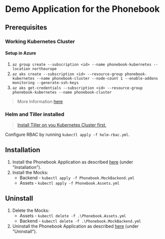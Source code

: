 # Demo Application for the Phonebook

## Prerequisites

### Working Kubernetes Cluster

#### Setup in Azure

1. `az group create --subscription <id> --name phonebook-kubernetes --location northeurope`
2. `az aks create --subscription <id> --resource-group phonebook-kubernetes --name phonebook-cluster --node-count 1 --enable-addons monitoring --generate-ssh-keys`
3. `az aks get-credentials --subscription <id> --resource-group phonebook-kubernetes --name phonebook-cluster`

> More Information [here](https://docs.microsoft.com/de-de/azure/aks/kubernetes-walkthrough)

### Helm and Tiller installed

> [Install Tiller on you Kubernetes Cluster first.](https://docs.microsoft.com/de-de/azure/aks/kubernetes-helm)

Configure RBAC by running `kubectl apply -f helm-rbac.yml`.

## Installation

1. Install the Phonebook Application as described [here](./../Phonebook/readme.md) (under "Installation").
2. Install the Mocks:
   - Backend - `kubectl apply -f Phonebook.MockBackend.yml`
   - Assets - `kubectl apply -f Phonebook.Assets.yml`

## Uninstall

1. Delete the Mocks: 
   - Assets - `kubectl delete -f .\Phonebook.Assets.yml`
   - Backend - `kubectl delete -f .\Phonebook.MockBackend.yml`
2. Uninstall the Phonebook Application as described  [here](./../Phonebook/readme.md) (under "Uninstall").

